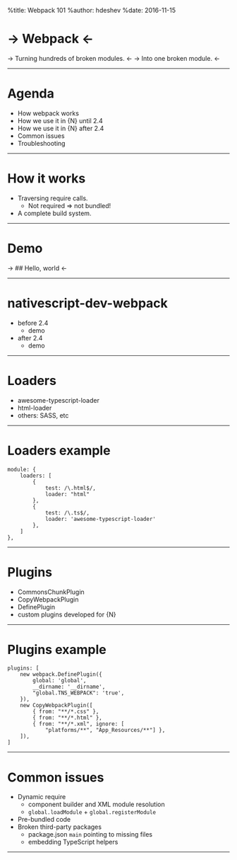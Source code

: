 %title: Webpack 101
%author: hdeshev
%date: 2016-11-15

-> Webpack <-
=========

-> Turning hundreds of broken modules. <-
-> Into one broken module. <-

-------------------------------------------------

# Agenda

- How webpack works
- How we use it in {N} until 2.4
- How we use it in {N} after 2.4
- Common issues
- Troubleshooting

-------------------------------------------------

# How it works

- Traversing require calls.
    - Not required => not bundled!
- A complete build system.

-------------------------------------------------

# Demo

-> ## Hello, world <-

-------------------------------------------------

# nativescript-dev-webpack

- before 2.4
    - demo
- after 2.4
    - demo

-------------------------------------------------
# Loaders

- awesome-typescript-loader
- html-loader
- others: SASS, etc

-------------------------------------------------

# Loaders example

    module: {
        loaders: [
            {
                test: /\.html$/,
                loader: "html"
            },
            {
                test: /\.ts$/,
                loader: 'awesome-typescript-loader'
            },
        ]
    },

-------------------------------------------------

# Plugins

- CommonsChunkPlugin
- CopyWebpackPlugin
- DefinePlugin
- custom plugins developed for {N}

-------------------------------------------------

# Plugins example

    plugins: [
        new webpack.DefinePlugin({
            global: 'global',
            __dirname: '__dirname',
            "global.TNS_WEBPACK": 'true',
        }),
        new CopyWebpackPlugin([
            { from: "**/*.css" },
            { from: "**/*.html" },
            { from: "**/*.xml", ignore: [
                "platforms/**", "App_Resources/**"] },
        ]),
    ]

-------------------------------------------------

# Common issues

- Dynamic require
    - component builder and XML module resolution
    - `global.loadModule` + `global.registerModule`
- Pre-bundled code
- Broken third-party packages
    - package.json `main` pointing to missing files
    - embedding TypeScript helpers

-------------------------------------------------
